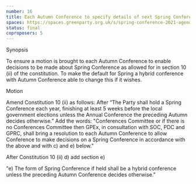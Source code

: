```yaml
---
number: 16
title: Each Autumn Conference to specify details of next Spring Conference
spaces: https://spaces.greenparty.org.uk/s/spring-conference-2021-agenda-forum2/?contentId=75749
status: final
coproposers: 5
---
```

Synopsis


To ensure a motion is brought to each Autumn Conference to enable decisions to be made about Spring Conference as allowed for in section 10 (ii) of the constitution. To make the default for Spring a hybrid conference with Autumn Conference able to change this if it wishes.


Motion


Amend Constitution 10 (ii) as follows: After “The Party shall hold a Spring Conference each year, finishing at least 5 weeks before the local government elections unless the Annual Conference the preceding Autumn decides otherwise.”
Add the words: "Conferences Committee or if there is no Conferences Committee then GPEx, in consultation with SOC, PDC and GPRC, shall bring a resolution to each Autumn Conference to allow Conference to make decisions on a Spring Conference in accordance with the above and with c) and e) below."


After Constitution 10 (ii) d) add section e)


"e) The form of Spring Conference if held shall be a hybrid conference unless the preceding Autumn Conference decides otherwise."
